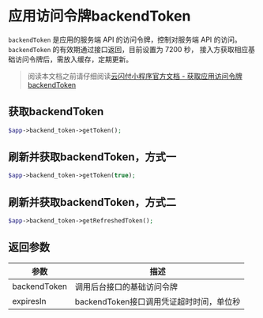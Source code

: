 # 应用访问令牌backendToken

<code>backendToken</code> 是应用的服务端 API 的访问令牌，控制对服务端 API 的访问。<code>backendToken</code> 的有效期通过接口返回，目前设置为 7200 秒，
接入方获取相应基础访问令牌后，需放入缓存，定期更新。

> 阅读本文档之前请仔细阅读[云闪付小程序官方文档 - 获取应用访问令牌backendToken](https://opentools.95516.com/applet/#/docs/develop/api-backend/token?id=_02040201)

## 获取backendToken

```php
$app->backend_token->getToken();

```

## 刷新并获取backendToken，方式一

```php
$app->backend_token->getToken(true);

```

## 刷新并获取backendToken，方式二

```php
$app->backend_token->getRefreshedToken();

```

## 返回参数

| 参数         | 描述                                     |
| ------------ | ---------------------------------------- |
| backendToken | 调用后台接口的基础访问令牌               |
| expiresIn    | backendToken接口调用凭证超时时间，单位秒 |


